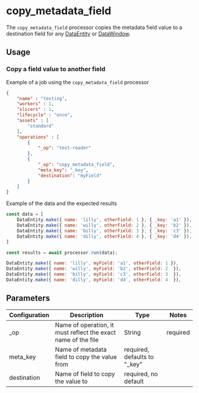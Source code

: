 # copy_metadata_field

The `copy_metadata_field` processor copies the metadata field value to a destination field for any [DataEntity](https://terascope.github.io/teraslice/docs/packages/utils/api/classes/dataentity) or [DataWindow](../entity/data-window.md).

## Usage

### Copy a field value to another field

Example of a job using the `copy_metadata_field` processor

```json
{
    "name" : "testing",
    "workers" : 1,
    "slicers" : 1,
    "lifecycle" : "once",
    "assets" : [
        "standard"
    ],
    "operations" : [
        {
            "_op": "test-reader"
        },
        {
            "_op": "copy_metadata_field",
            "meta_key": "_key",
            "destination": "myField"
        }
    ]
}

```
Example of the data and the expected results

```javascript
const data = [
    DataEntity.make({ name: 'lilly', otherField: 1 }, { _key: 'a1' }),
    DataEntity.make({ name: 'willy', otherField: 2 }, { _key: 'b2' }),
    DataEntity.make({ name: 'billy', otherField: 3 }, { _key: 'c3' }),
    DataEntity.make({ name: 'dilly', otherField: 4 }, { _key: 'd4' }),
]

const results = await processor.run(data);

DataEntity.make({ name: 'lilly', myField: 'a1', otherField: 1 }),
DataEntity.make({ name: 'willy', myField: 'b2', otherField: 2  }),
DataEntity.make({ name: 'billy', myField: 'c3', otherField: 3  }),
DataEntity.make({ name: 'dilly', myField: 'd4', otherField: 4  }),
```

## Parameters

| Configuration | Description                                                   | Type   | Notes                        |
| ------------- | ------------------------------------------------------------- | ------ | ---------------------------- |
| _op           | Name of operation, it must reflect the exact name of the file | String | required |
| meta_key         | Name of metadata field to copy the value from | required, defaults to "_key" |
| destination    | Name of field to copy the value to | required, no default |
